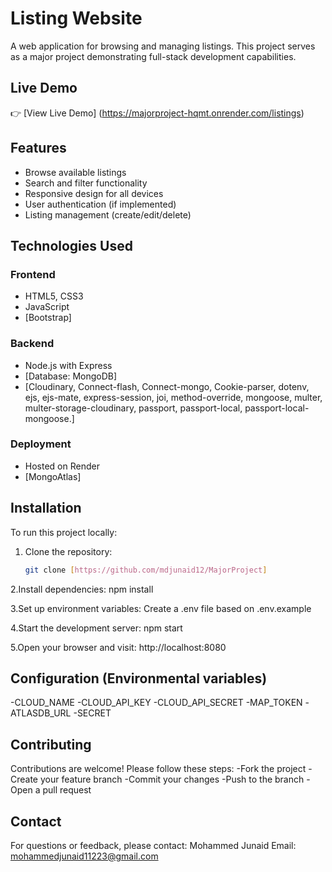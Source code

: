 # Listing Website

A web application for browsing and managing listings. This project serves as a major project demonstrating full-stack development capabilities.

## Live Demo

👉 [View Live Demo] (https://majorproject-hqmt.onrender.com/listings)

## Features

- Browse available listings
- Search and filter functionality
- Responsive design for all devices
- User authentication (if implemented)
- Listing management (create/edit/delete)

## Technologies Used

### Frontend
- HTML5, CSS3
- JavaScript 
- [Bootstrap]

### Backend
- Node.js with Express
- [Database: MongoDB]
- [Cloudinary, Connect-flash, Connect-mongo, Cookie-parser, dotenv, ejs, ejs-mate, express-session, joi, method-override, mongoose, multer, multer-storage-cloudinary, passport, passport-local, passport-local-mongoose.]

### Deployment
- Hosted on Render
- [MongoAtlas]

## Installation

To run this project locally:

1. Clone the repository:
   ```bash
   git clone [https://github.com/mdjunaid12/MajorProject]
   
2.Install dependencies:
    npm install
    
3.Set up environment variables:
    Create a .env file based on .env.example
    
4.Start the development server:
    npm start
    
5.Open your browser and visit:
    http://localhost:8080

## Configuration (Environmental variables)

-CLOUD_NAME
-CLOUD_API_KEY
-CLOUD_API_SECRET
-MAP_TOKEN
-ATLASDB_URL
-SECRET

## Contributing

Contributions are welcome! Please follow these steps:
-Fork the project
-Create your feature branch
-Commit your changes
-Push to the branch
-Open a pull request

## Contact

For questions or feedback, please contact:
Mohammed Junaid
Email: mohammedjunaid11223@gmail.com
  
   
